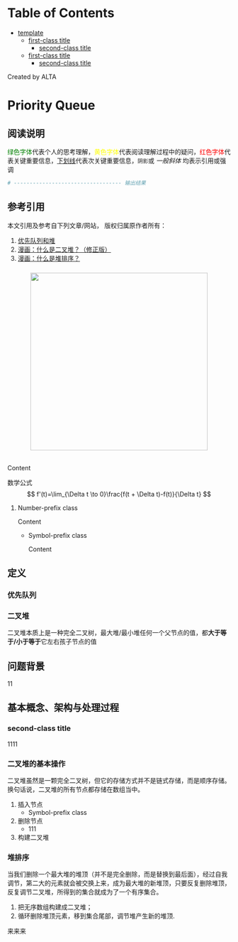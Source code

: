 
Table of Contents
=================

   * [template](#template)
      * [first-class title](#first-class-title)
         * [second-class title](#second-class-title)
      * [first-class title](#first-class-title-1)
         * [second-class title](#second-class-title-1)

Created by ALTA
# Priority Queue  
## 阅读说明  

<font color=#008000>绿色字体</font>代表个人的思考理解，<font color=Yellow>黄色字体</font>代表阅读理解过程中的疑问，<font color=Red>红色字体</font>代表关键重要信息，<u>下划线</u>代表次关键重要信息，`阴影`或 *一般斜体* 均表示引用或强调 

```python
# ---------------------------------- 输出结果
```

## 参考引用  

本文引用及参考自下列文章/网站， 版权归属原作者所有：

1. [优先队列和堆](https://www.cnblogs.com/wmyskxz/p/9301021.html)  
2. [漫画：什么是二叉堆？（修正版）](https://mp.weixin.qq.com/s/cq2EhVtOTzTVpNpLDXfeJg)  
3. [漫画：什么是堆排序？](https://mp.weixin.qq.com/s/8Bid1naBLtEjPoP-R4HkBg)

### 

<div align="center"> <img src="https://blackholemedia.github.io/documents/statics/417bc315-4409-48c6-83e0-59e8d405429e.jpg" width="400px"> </div><br>

Content 

数学公式
$$
f'(t)=\lim_{\Delta t \to 0}\frac{f(t + \Delta t)-f(t)}{\Delta t}
$$

1. Number-prefix class  

   Content 

   - Symbol-prefix class 

     Content 

## 定义  

### 优先队列  



### 二叉堆  

二叉堆本质上是一种完全二叉树，最大堆/最小堆任何一个父节点的值，都**大于等于/小于等于**它左右孩子节点的值

## 问题背景  

11

## 基本概念、架构与处理过程  

### second-class title  

1111

### 二叉堆的基本操作  

二叉堆虽然是一颗完全二叉树，但它的存储方式并不是链式存储，而是顺序存储。换句话说，二叉堆的所有节点都存储在数组当中。

1. 插入节点  
   - Symbol-prefix class
2. 删除节点  
   - 111
3. 构建二叉堆  

### 堆排序  

当我们删除一个最大堆的堆顶（并不是完全删除，而是替换到最后面），经过自我调节，第二大的元素就会被交换上来，成为最大堆的新堆顶，只要反复删除堆顶，反复调节二叉堆，所得到的集合就成为了一个有序集合。  

1. 把无序数组构建成二叉堆；  
2. 循环删除堆顶元素，移到集合尾部，调节堆产生新的堆顶.  

来来来

